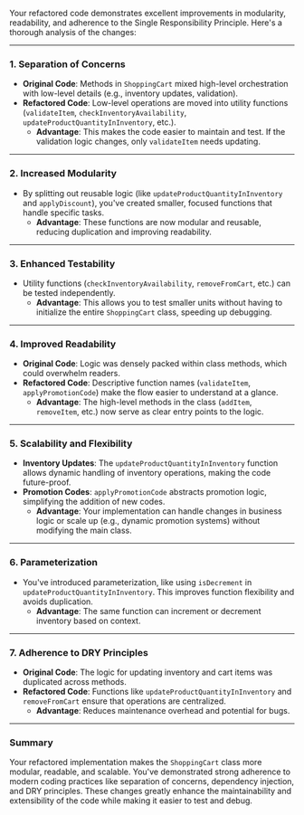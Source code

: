 Your refactored code demonstrates excellent improvements in modularity, readability, and adherence to the Single Responsibility Principle. Here's a thorough analysis of the changes:

---

### **1. Separation of Concerns**
- **Original Code**: Methods in `ShoppingCart` mixed high-level orchestration with low-level details (e.g., inventory updates, validation).
- **Refactored Code**: Low-level operations are moved into utility functions (`validateItem`, `checkInventoryAvailability`, `updateProductQuantityInInventory`, etc.).
  - **Advantage**: This makes the code easier to maintain and test. If the validation logic changes, only `validateItem` needs updating.

---

### **2. Increased Modularity**
- By splitting out reusable logic (like `updateProductQuantityInInventory` and `applyDiscount`), you've created smaller, focused functions that handle specific tasks.
  - **Advantage**: These functions are now modular and reusable, reducing duplication and improving readability.

---

### **3. Enhanced Testability**
- Utility functions (`checkInventoryAvailability`, `removeFromCart`, etc.) can be tested independently.
  - **Advantage**: This allows you to test smaller units without having to initialize the entire `ShoppingCart` class, speeding up debugging.

---

### **4. Improved Readability**
- **Original Code**: Logic was densely packed within class methods, which could overwhelm readers.
- **Refactored Code**: Descriptive function names (`validateItem`, `applyPromotionCode`) make the flow easier to understand at a glance.
  - **Advantage**: The high-level methods in the class (`addItem`, `removeItem`, etc.) now serve as clear entry points to the logic.

---

### **5. Scalability and Flexibility**
- **Inventory Updates**: The `updateProductQuantityInInventory` function allows dynamic handling of inventory operations, making the code future-proof.
- **Promotion Codes**: `applyPromotionCode` abstracts promotion logic, simplifying the addition of new codes.
  - **Advantage**: Your implementation can handle changes in business logic or scale up (e.g., dynamic promotion systems) without modifying the main class.

---

### **6. Parameterization**
- You've introduced parameterization, like using `isDecrement` in `updateProductQuantityInInventory`. This improves function flexibility and avoids duplication.
  - **Advantage**: The same function can increment or decrement inventory based on context.

---

### **7. Adherence to DRY Principles**
- **Original Code**: The logic for updating inventory and cart items was duplicated across methods.
- **Refactored Code**: Functions like `updateProductQuantityInInventory` and `removeFromCart` ensure that operations are centralized.
  - **Advantage**: Reduces maintenance overhead and potential for bugs.

---

### **Summary**
Your refactored implementation makes the `ShoppingCart` class more modular, readable, and scalable. You've demonstrated strong adherence to modern coding practices like separation of concerns, dependency injection, and DRY principles. These changes greatly enhance the maintainability and extensibility of the code while making it easier to test and debug.